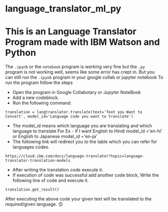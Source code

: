 # language_translator_ml_py
# This is an Language Translator Program made with IBM Watson and Python
The ```.ipynb``` or the ```notebook``` program is working very fine but the ```.py``` program is not working well, seems like some error has crept in.
But you can still run the ```.ipynb``` program in your google collab or jupyter notebook
To run the program follow the steps
- Open the program in Google Collabotary or Jupyter NoteBook
- Add a new codeblock.
- Run the following command.
```
translation = langtranslator.translate(text='Text you Want to Convert', model_id='Language code you want to translate')
```
- The model_id means which language you are translating and which language to translate For Ex - If I want English to Hindi model_id ='en-hi' or English to Japanese model_id ='en-ja'
- The following link will redirect you to the table which you can refer for languages codes.
```
https://cloud.ibm.com/docs/language-translator?topic=language-translator-translation-models
```
- After writing the translation code execute it. 
- If execution of code was successful add another code block, Write the following line of code and execute it.
```
translation.get_result()
```
After executing the above code your given text will be translated to the required/given language.
😊
